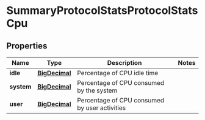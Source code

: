 
# SummaryProtocolStatsProtocolStatsCpu

## Properties
Name | Type | Description | Notes
------------ | ------------- | ------------- | -------------
**idle** | [**BigDecimal**](BigDecimal.md) | Percentage of CPU idle time | 
**system** | [**BigDecimal**](BigDecimal.md) | Percentage of CPU consumed by the system | 
**user** | [**BigDecimal**](BigDecimal.md) | Percentage of CPU consumed by user activities | 




